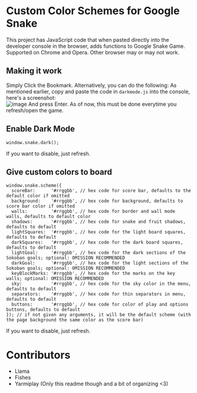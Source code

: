 # Custom Color Schemes for Google Snake

This project has JavaScript code that when pasted directly into the developer console in the browser, adds functions to Google Snake Game.           
Supported on Chrome and Opera. Other browser may or may not work.

## Making it work
Simply Click the Bookmark.
Alternatively, you can do the following:
As mentioned earlier, copy and paste the code in `darkmode.js` into the console, here's a screenshot:     
![image](https://user-images.githubusercontent.com/6286286/111076598-95cc9a00-84f5-11eb-9a38-e71bddeb97e4.png)
And press Enter.
As of now, this must be done everytime you refresh/open the game.

## Enable Dark Mode
```
window.snake.dark();
```
If you want to disable, just refresh.

## Give custom colors to board
```
window.snake.scheme({
  scoreBar:      '#rrggbb', // hex code for score bar, defaults to the default color if omitted
  background:    '#rrggbb', // hex code for background, defaults to score bar color if omitted
  walls:         '#rrggbb', // hex code for border and wall mode walls, defaults to default color
  shadows:       '#rrggbb', // hex code for snake and fruit shadows, defaults to default
  lightSquares:  '#rrggbb', // hex code for the light board squares, defaults to default
  darkSquares:   '#rrggbb', // hex code for the dark board squares, defaults to default
  lightGoal:     '#rrggbb', // hex code for the dark sections of the Sokoban goals; optional: OMISSION RECOMMENDED
  darkGoal:      '#rrggbb', // hex code for the light sections of the Sokoban goals; optional: OMISSION RECOMMENDED
  keyBlockMarks: '#rrggbb', // hex code for the marks on the key walls; optional: OMISSION RECOMMENDED
  sky:           '#rrggbb', // hex code for the sky color in the menu, defaults to default
  separators:    '#rrggbb', // hex code for thin separators in menu, defaults to default
  buttons:       '#rrggbb', // hex code for color of play and options buttons, defaults to default
}); // if not given any arguments, it will be the default scheme (with the page background the same color as the score bar)
```
If you want to disable, just refresh.

# Contributors
* Llama
* Fishes
* Yarmiplay (Only this readme though and a bit of organizing <3)
